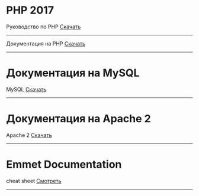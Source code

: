 # PHP 2017

Руководство по PHP [Скачать](php_enhanced_ru/php_enhanced_ru.chm)
***

Документация на PHP [Скачать](php_ru_chm/php_manual_ru.chm)
***

# Документация на MySQL

MySQL [Скачать](mysql_ru_chm/mysql_ru.chm)
***

# Документация на Apache 2

Apache 2 [Скачать](apache2_ru_chm/apache2_manual_ru.chm)
***

# Emmet Documentation

cheat sheet [Смотреть](https://docs.emmet.io/cheat-sheet/)
***

